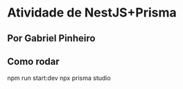 # Atividade de NestJS+Prisma

## Por Gabriel Pinheiro

## Como rodar

npm run start:dev
npx prisma studio
